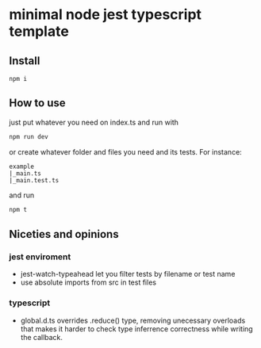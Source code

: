 # minimal node jest typescript template

## Install

```
npm i
```

## How to use

just put whatever you need on index.ts and run with

```bash
npm run dev
```

or
create whatever folder and files you need and its tests. For instance:

```
example
|_main.ts
|_main.test.ts
```


and run

```bash
npm t
```

## Niceties and opinions
### jest enviroment
- jest-watch-typeahead let you filter tests by filename or test name
- use absolute imports from src in test files

### typescript
- global.d.ts overrides .reduce() type, removing unecessary overloads that makes it harder to check type inferrence correctness while writing the callback.
